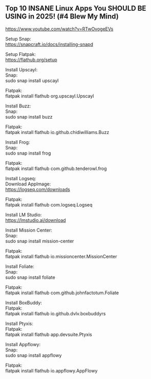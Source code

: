 ## Top 10 INSANE Linux Apps You SHOULD BE USING in 2025! (#4 Blew My Mind)     
         
https://www.youtube.com/watch?v=RTwOvogeEVs       
    
Setup Snap:     
https://snapcraft.io/docs/installing-snapd    
       
Setup Flatpak:    
https://flathub.org/setup    
      
Install Upscayl:      
Snap:        
sudo snap install upscayl      
       
Flatpak:       
flatpak install flathub org.upscayl.Upscayl      
     
Install Buzz:     
Snap:     
sudo snap install buzz     
     
Flatpak:       
flatpak install flathub io.github.chidiwilliams.Buzz      
      
Install Frog:     
Snap:      
sudo snap install frog     
     
Flatpak:     
flatpak install flathub com.github.tenderowl.frog     
      
Install Logseq:      
Download AppImage:      
https://logseq.com/downloads      
      
Flatpak:      
flatpak install flathub com.logseq.Logseq      
       
       
Install LM Studio:      
https://lmstudio.ai/download      
      
Install Mission Center:     
Snap:        
sudo snap install mission-center     
      
Flatpak:      
flatpak install flathub io.missioncenter.MissionCenter      
       
Install Foliate:      
Snap:      
sudo snap install foliate      
       
Flatpak:      
flatpak install flathub com.github.johnfactotum.Foliate       
       
Install BoxBuddy:       
Flatpak:     
flatpak install flathub io.github.dvlv.boxbuddyrs      
      
Install Ptyxis:      
Flatpak:       
flatpak install flathub app.devsuite.Ptyxis        
       
Install Appflowy:      
Snap:        
sudo snap install appflowy       
      
Flatpak:      
flatpak install flathub io.appflowy.AppFlowy      
